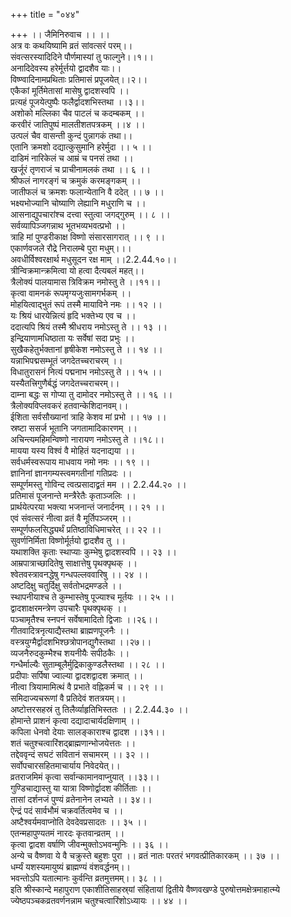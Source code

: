 +++
title = "०४४"

+++
।। जैमिनिरुवाच ।। ।।  
अत्र वः कथयिष्यामि व्रतं सांवत्सरं परम्।।  
संवत्सरस्यादिदिने पौर्णमास्यां तु फाल्गुने।।१।।  
अनादिदेवस्य हरेर्मूर्त्तयो द्वादशैव याः।।  
विष्ण्वादिनामप्रथिताः प्रतिमासं प्रपूजयेत्।।२।।  
एकैकां मूर्तिमेतासां मासेषु द्वादशस्वपि ।।  
प्रत्यहं पूजयेत्पुष्पैः फलैर्द्वादशभिस्तथा ।।३।।  
अशोको मल्लिका चैव पाटलं च कदम्बकम् ।।  
करवीरं जातिपुष्पं मालतीशतपत्रकम् ।।४ ।।  
उत्पलं चैव वासन्ती कुन्दं पुन्नागकं तथा।।  
एतानि क्रमशो दद्यात्कुसुमानि हरेर्मुदा ।। ५ ।।  
दाडिमं नारिकेलं च आम्रं च पनसं तथा ।।  
खर्जूरं तृणराजं च प्राचीनामलकं तथा ।। ६ ।।  
श्रीफलं नागरङ्गं च क्रमुकं करमङ्गकम् ।।  
जातीफलं च क्रमशः फलान्येतानि वै ददेत् ।। ७ ।।  
भक्ष्यभोज्यानि चोष्याणि लेह्यानि मधुराणि च ।।  
आसनाद्युपचारांश्च दत्त्वा स्तुत्वा जगद्गुरुम् ।। ८ ।।  
सर्वव्यापिञ्जगन्नाथ भूतभव्यभवत्प्रभो ।।  
त्राहि मां पुण्डरीकाक्ष विष्णो संसारसागरात् ।। ९ ।।  
एकार्णवजले रौद्रे निरालम्बे पुरा मधुम्।।।  
अवधीर्विश्वरक्षार्थ मधुसूदन रक्ष माम् ।।2.2.44.१०।।  
त्रीन्विक्रमान्क्रमित्वा यो हत्वा दैत्यबलं महत्।।  
त्रैलोक्यं पालयामास त्रिविक्रम नमोस्तु ते ।।११।।  
कृत्वा वामनकं रूपमृग्यजुःसामगर्भकम् ।।  
मोहयित्वाद्भुतं रूपं तस्मै मायाविने नमः ।। १२ ।।  
यः श्रियं धारयेन्नित्यं हृदि भक्तेभ्य एव च ।।  
ददात्यपि श्रियं तस्मै श्रीधराय नमोऽस्तु ते ।। १३ ।।  
इन्द्रियाणामधिष्ठाता यः सर्वेषां सदा प्रभुः ।।  
सुखैकहेतुर्भक्तानां हृषीकेश नमोऽस्तु ते ।। १४ ।।  
यन्नाभिपद्मसम्भूतं जगदेतच्चराचरम् ।।  
विधातुरासनं नित्यं पद्मनाभ नमोऽस्तु ते ।। १५ ।।  
यस्यैतत्त्रिगुणैर्बद्धं जगदेतच्चराचरम्।।  
दाम्ना बद्धः स गोप्या तु दामोदर नमोऽस्तु ते ।। १६ ।।  
त्रैलोक्यविप्लवकरं हतवान्केशिदानवम्।।  
ईशिता सर्वसौख्यानां त्राहि केशव मां प्रभो ।। १७ ।।  
स्रष्टा ससर्ज भूतानि जगतामादिकारणम् ।।  
अचिन्त्यमहिमन्विष्णो नारायण नमोऽस्तु ते ।।१८।।  
मायया यस्य विश्वं वै मोहितं यदनाद्यया ।।  
सर्वधर्मस्वरूपाय माधवाय नमो नमः ।। १९ ।।  
ज्ञानिनां ज्ञानगम्यस्त्वमगतीनां गतिप्रदः ।।  
सम्पूर्णमस्तु गोविन्द त्वत्प्रसादाद्व्रतं मम ।। 2.2.44.२० ।।  
प्रतिमासं पूजनान्ते मन्त्रैरेतैः कृताञ्जलिः ।।  
प्रार्थयेत्परया भक्त्या भजनान्तं जनार्दनम् ।। २१ ।।  
एवं संवत्सरं नीत्वा व्रतं वै मूर्तिपञ्जरम् ।।  
सम्पूर्णफलसिद्ध्यर्थं प्रतिष्ठाविधिमाचरेत् ।। २२ ।।  
सुवर्णनिर्मिता विष्णोर्मूर्तयो द्वादशैव तु ।।  
यथाशक्ति कृताः स्थाप्याः कुम्भेषु द्वादशस्वपि ।। २३ ।।  
आम्रपात्राच्छादितेषु साक्षात्तेषु पृथक्पृथक् ।।  
श्वेतवस्त्रावनद्धेषु गन्धपल्लववारिषु ।। २४ ।।  
अष्टदिक्षु चतुर्दिक्षु सर्वतोभद्रमण्डले ।।  
स्थापनीयाश्च ते कुम्भास्तेषु पूज्याश्च मूर्तयः ।। २५ ।।  
द्वादशाक्षरमन्त्रेण उपचारैः पृथक्पृथक् ।।  
पञ्चामृतैश्च स्नपनं सर्वेषामादितो द्विजाः ।।२६।।  
गीतवादित्रनृत्याद्यैस्तथा ब्राह्मणपूजनैः ।।  
वस्त्रयुग्मैर्द्वादशभिश्छत्रोपानद्युगैस्तथा ।।२७।।  
व्यजनैरुदकुम्भैश्च शयनीयैः सपीठकैः ।।  
गन्धैर्माल्यैः सुताम्बूलैर्मुद्रिकाकुण्डलैस्तथा ।। २८ ।।  
प्रदीपाः सर्पिषा ज्वाल्या द्वादशद्वादश क्रमात् ।।  
नीत्वा त्रियामामित्थं वै प्रभाते वह्निकर्म च ।। २९ ।।  
समिदाज्यचरूणां वै प्रतिदेवं शतत्रयम्।।  
अष्टोत्तरसहस्रं तु तिलैर्व्याहृतिभिस्ततः ।। 2.2.44.३० ।।  
होमान्ते प्राशनं कृत्वा दद्यादाचार्यदक्षिणाम् ।।  
कपिला धेनवो देयाः सालङ्काराश्च द्वादश ।।३१।।  
शतं चतुश्चत्वारिंशद्ब्राह्मणान्भोजयेत्ततः ।।  
तद्देववृन्दं सघटं सवितानं सचामरम् ।। ३२ ।।  
सर्वोपचारसहितमाचार्याय निवेदयेत्।।  
व्रतराजमिमं कृत्वा सर्वान्कामानवाप्नुयात् ।।३३।।  
गुण्डिचाद्यास्तु या यात्रा विष्णोर्द्वादश कीर्तिताः ।।  
तासां दर्शनजं पुण्यं व्रतेनानेन लभ्यते ।। ३४।।  
ऐन्द्रं पदं सार्वभौमं चक्रवर्तित्वमेव च ।।  
अष्टैश्वर्यमवाप्नोति देवदेवप्रसादतः ।। ३५ ।।  
एतन्महापुण्यतमं नारदः कृतवान्व्रतम् ।।  
कृत्वा द्वादश वर्षाणि जीवन्मुक्तोऽभवन्मुनिः ।। ३६ ।।  
अन्ये च वैष्णवा ये वै चक्रुस्ते बहुशः पुरा ।। व्रतं नातः परतरं भगवत्प्रीतिकारकम् ।। ३७ ।।  
धर्म्यं यशस्यमायुष्यं ब्राह्मण्यं वंशवर्द्धनम्।।  
भवन्तोऽपि यतात्मानः कुर्वन्ति व्रतमुत्तमम्।। ३८ ।।  
इति श्रीस्कान्दे महापुराण एकाशीतिसाहस्र्यां संहितायां द्वितीये वैष्णवखण्डे पुरुषोत्तमक्षेत्रमाहात्म्ये ज्येष्ठपञ्चकव्रतवर्णनन्नाम चतुश्चत्वारिंशोऽध्यायः ।। ४४ ।।